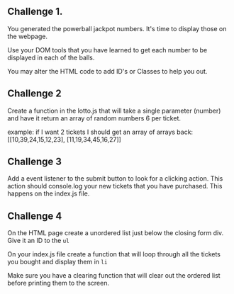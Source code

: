 ## Challenge 1.

You generated the powerball jackpot numbers. It's time to display those on the webpage.

Use your DOM tools that you have learned to get each number to be displayed in each of the balls.

You may alter the HTML code to add ID's or Classes to help you out.

## Challenge 2

Create a function in the lotto.js that will take a single parameter (number) and have it return an array of random numbers 6 per ticket.

example: if I want 2 tickets I should get an array of arrays back: [[10,39,24,15,12,23], [11,19,34,45,16,27]]

## Challenge 3

Add a event listener to the submit button to look for a clicking action. This action should console.log your new tickets that you have purchased. This happens on the index.js file.

## Challenge 4

On the HTML page create a unordered list just below the closing form div. Give it an ID to the `ul`

On your index.js file create a function that will loop through all the tickets you bought and display them in `li`

Make sure you have a clearing function that will clear out the ordered list before printing them to the screen.

